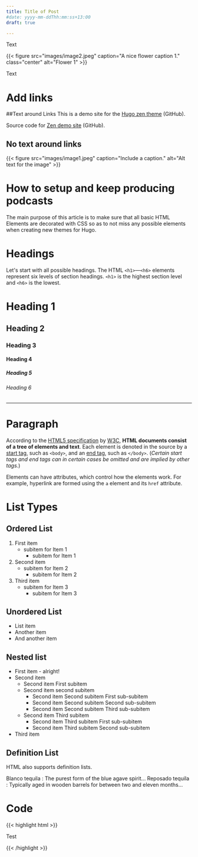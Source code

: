 ```yaml
---
title: Title of Post
#date: yyyy-mm-ddThh:mm:ss+13:00
draft: true

---
```


Text

{{< figure src="images/image2.jpeg" caption="A nice flower caption 1." class="center" alt="Flower 1" >}}

Text

# Add links
##Text around Links
This is a demo site for the [Hugo zen theme](https://github.com/frjo/hugo-theme-zen) (GitHub).

Source code for [Zen demo site](https://github.com/frjo/zen-demo) (GitHub).
## No text around links
{{< figure src="images/image1.jpeg" caption="Include a caption."  alt="Alt text for the image" >}} 

# How to setup and keep producing podcasts
<p>The main purpose of this article is to make sure that all basic HTML Elements are decorated with CSS so as to not miss any possible elements when creating new themes for Hugo.
<!--more-->

# Headings

Let's start with all possible headings. The HTML `<h1>`—`<h6>` elements represent six levels of section headings. `<h1>` is the highest section level and `<h6>` is the lowest.

# Heading 1
## Heading 2
### Heading 3
#### Heading 4
##### Heading 5
###### Heading 6

***

# Paragraph

According to the [HTML5 specification](https://www.w3.org/TR/html5/dom.html#elements) by [W3C](https://www.w3.org/), **HTML documents consist of a tree of elements and text**. Each element is denoted in the source by a [start tag](https://www.w3.org/TR/html5/syntax.html#syntax-start-tags), such as `<body>`, and an [end tag](https://www.w3.org/TR/html5/syntax.html#syntax-end-tags), such as `</body>`. (*Certain start tags and end tags can in certain cases be omitted and are implied by other tags.*)

Elements can have attributes, which control how the elements work. For example, hyperlink are formed using the `a` element and its `href` attribute.

# List Types

## Ordered List

1. First item
	* subitem for Item 1
		* subitem for Item 1
2. Second item
	* subitem for Item 2
		* subitem for Item 2
3. Third item
	* subitem for Item 3
		* subitem for Item 3

## Unordered List

* List item
* Another item
* And another item

## Nested list
* First item - alright!
* Second item
    * Second item First subitem
    * Second item second subitem
        * Second item Second subitem First sub-subitem
        * Second item Second subitem Second sub-subitem
        * Second item Second subitem Third sub-subitem
    * Second item Third subitem
        * Second item Third subitem First sub-subitem
        * Second item Third subitem Second sub-subitem
* Third item

## Definition List

HTML also supports definition lists.

Blanco tequila
: The purest form of the blue agave spirit...
Reposado tequila
: Typically aged in wooden barrels for between two and eleven months...

# Code

{{< highlight html >}}
<!DOCTYPE html>
<html lang="en">
<head>
  <meta charset="UTF-8">
  <title>Example HTML5 Document</title>
</head>
<body>
  <p>Test</p>
</body>
</html>
{{< /highlight >}}

